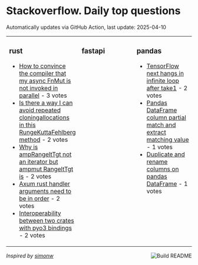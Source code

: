 # Stackoverflow. Daily top questions 

Automatically updates via GitHub Action, last update: <!-- date starts -->2025-04-10<!-- date ends -->


<table><tr><td valign="top" width="33%">

### rust
<!-- rust starts -->
* [How to convince the compiler that my async FnMut is not invoked in parallel](https://stackoverflow.com/questions/79566762/how-to-convince-the-compiler-that-my-async-fnmut-is-not-invoked-in-parallel) - 3 votes
* [Is there a way I can avoid repeated cloningallocations in this RungeKuttaFehlberg method](https://stackoverflow.com/questions/79564695/is-there-a-way-i-can-avoid-repeated-cloning-allocations-in-this-runge-kutta-fehl) - 2 votes
* [Why is ampRangeltTgt not an iterator but ampmut RangeltTgt is](https://stackoverflow.com/questions/79567110/why-is-ranget-not-an-iterator-but-mut-ranget-is) - 2 votes
* [Axum rust handler arguments need to be in order](https://stackoverflow.com/questions/79567139/axum-rust-handler-arguments-need-to-be-in-order) - 2 votes
* [Interoperability between two crates with pyo3 bindings](https://stackoverflow.com/questions/79565568/interoperability-between-two-crates-with-pyo3-bindings) - 2 votes
<!-- rust ends -->
</td><td valign="top" width="34%">


### fastapi
<!-- fastapi starts -->

<!-- fastapi ends -->
</td><td valign="top" width="34%">


### pandas
<!-- pandas starts -->
* [TensorFlow next hangs in infinite loop after take1](https://stackoverflow.com/questions/79565121/tensorflow-next-hangs-in-infinite-loop-after-take1) - 2 votes
* [Pandas DataFrame column partial match and extract matching value](https://stackoverflow.com/questions/79563265/pandas-dataframe-column-partial-match-and-extract-matching-value) - 1 votes
* [Duplicate and rename columns on pandas DataFrame](https://stackoverflow.com/questions/79567429/duplicate-and-rename-columns-on-pandas-dataframe) - 1 votes
<!-- pandas ends -->
</td></tr></table>

<a href="https://github.com/hp0404/hp0404/actions"><img src="https://github.com/hp0404/hp0404/workflows/Build%20README/badge.svg" align="right" alt="Build README"></a> <p>*Inspired by  [simonw](https://github.com/simonw/simonw)*</p>
